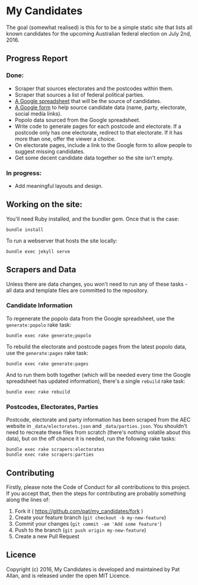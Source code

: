 # My Candidates

The goal (somewhat realised) is this for to be a simple static site that lists all known candidates for the upcoming Australian federal election on July 2nd, 2016.

## Progress Report

### Done:

* Scraper that sources electorates and the postcodes within them.
* Scraper that sources a list of federal political parties.
* [A Google spreadsheet](https://docs.google.com/spreadsheets/d/1PaS7lYTs5pAccFIHImzfStKVFdetjGHuHz54DoOdBP4/edit?usp=sharing) that will be the source of candidates.
* [A Google form](https://docs.google.com/forms/d/1mpS6fpwPAQGciaydUn-l_YyCEosYic3PHbdJf6Cz8gc/viewform) to help source candidate data (name, party, electorate, social media links).
* Popolo data sourced from the Google spreadsheet.
* Write code to generate pages for each postcode and electorate. If a postcode only has one electorate, redirect to that electorate. If it has more than one, offer the viewer a choice.
* On electorate pages, include a link to the Google form to allow people to suggest missing candidates.
* Get some decent candidate data together so the site isn't empty.

### In progress:

* Add meaningful layouts and design.

## Working on the site:

You'll need Ruby installed, and the bundler gem. Once that is the case:

```
bundle install
```

To run a webserver that hosts the site locally:

```
bundle exec jekyll serve
```

## Scrapers and Data

Unless there are data changes, you won't need to run any of these tasks - all data and template files are committed to the repository.

### Candidate Information

To regenerate the popolo data from the Google spreadsheet, use the `generate:popolo` rake task:

```
bundle exec rake generate;popolo
```

To rebuild the electorate and postcode pages from the latest popolo data, use the `generate:pages` rake task:

```
bundle exec rake generate:pages
```

And to run them both together (which will be needed every time the Google spreadsheet has updated information), there's a single `rebuild` rake task:

```
bundle exec rake rebuild
```

### Postcodes, Electorates, Parties

Postcode, electorate and party information has been scraped from the AEC website in `_data/electorates.json` and `_data/parties.json`. You shouldn't need to recreate these files from scratch (there's nothing volatile about this data), but on the off chance it is needed, run the following rake tasks:

```
bundle exec rake scrapers:electorates
bundle exec rake scrapers:parties
```

## Contributing

Firstly, please note the Code of Conduct for all contributions to this project. If you accept that, then the steps for contributing are probably something along the lines of:

1. Fork it ( https://github.com/pat/my_candidates/fork )
2. Create your feature branch (`git checkout -b my-new-feature`)
3. Commit your changes (`git commit -am 'Add some feature'`)
4. Push to the branch (`git push origin my-new-feature`)
5. Create a new Pull Request

## Licence

Copyright (c) 2016, My Candidates is developed and maintained by Pat Allan, and is released under the open MIT Licence.
